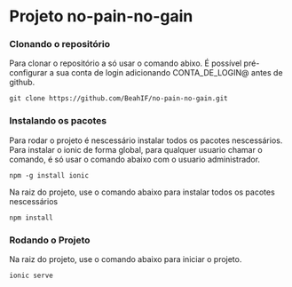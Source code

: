 # Projeto no-pain-no-gain
### Clonando o repositório
Para clonar o repositório a só usar o comando abixo. É possível pré-configurar a sua conta de login adicionando CONTA_DE_LOGIN@ antes de github.
```
git clone https://github.com/BeahIF/no-pain-no-gain.git
```
### Instalando os pacotes
Para rodar o projeto é nescessário instalar todos os pacotes nescessários. 
Para instalar o ionic de forma global, para qualquer usuario chamar o comando, é só usar o comando abaixo com o usuario administrador.

```
npm -g install ionic
```
Na raiz do projeto, use o comando abaixo para instalar todos os pacotes nescessários
```
npm install
```
### Rodando o Projeto
Na raiz do projeto, use o comando abaixo para iniciar o projeto.
```
ionic serve
```
